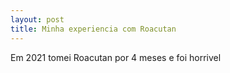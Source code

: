 ```yaml
---
layout: post
title: Minha experiencia com Roacutan
---
```


Em 2021 tomei Roacutan por 4 meses e foi horrivel

